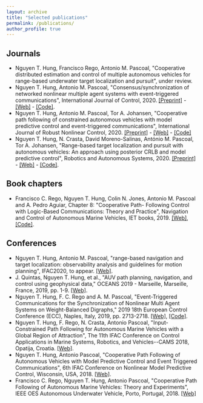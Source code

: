 ```yaml
---
layout: archive
title: "Selected publications"
permalink: /publications/
author_profile: true
---
```


## Journals
- Nguyen T. Hung, Francisco Rego, Antonio M. Pascoal, "Cooperative distributed estimation and control of multiple autonomous vehicles for range-based underwater target localization and pursuit", under review. 
-  Nguyen T. Hung, Antonio M. Pascoal, "Consensus/synchronization of networked nonlinear
multiple agent systems with event-triggered communications", International Journal of Control, 2020. [[Preprint]](/files/pdf/research/IJC2020_preprint.pdf) - [[Web]](https://www.tandfonline.com/doi/full/10.1080/00207179.2020.1849806) - [[Code]](https://github.com/nt-hung/consensus-synchronization-of-MAS-with-ETC.git).
- Nguyen T. Hung, Antonio M. Pascoal, Tor A. Johansen, "Cooperative path following of constrained autonomous vehicles with model predictive control and event-triggered communications",
International Journal of Robust Nonlinear Control, 2020. [[Preprint]](/files/pdf/research/JRNC2020_preprint.pdf) - [[Web]](https://onlinelibrary.wiley.com/doi/abs/10.1002/rnc.4896) - [[Code]]()
- Nguyen T. Hung, N. Crasta, David Moreno-Salinas, António M. Pascoal, Tor A. Johansen,
"Range-based target localization and pursuit with autonomous vehicles: An approach using
posterior CRLB and model predictive control", Robotics and Autonomous Systems, 2020. [[Preprint]](/files/pdf/research/RAS2020_preprint.pdf) - [[Web]](https://www.sciencedirect.com/science/article/abs/pii/S0921889020304486) - [[Code]]().

## Book chapters
- Francisco C. Rego, Nguyen T. Hung, Colin N. Jones, Antonio
	   M. Pascoal and A. Pedro Aguiar, Chapter 8: "Cooperative Path-
	   Following Control with Logic-Based Communications: Theory and
	   Practice", Navigation and Control of Autonomous Marine Vehicles,
	   IET books, 2019. [[Web]](https://digital-library.theiet.org/content/books/10.1049/pbtr011e_ch8), [[Code]](). 

## Conferences
- Nguyen T. Hung, Antonio M. Pascoal, "range-based navigation and target localization: observability analysis and guidelines for motion planning", IFAC2020, to appear. [[Web]](https://www.dropbox.com/s/90u31vku7omcrbc/IFAC2020.pdf?dl=0).
- J. Quintas, Nguyen T. Hung, et al., "AUV path planning, navigation, and control using geophysical data," OCEANS 2019 - Marseille, Marseille, France, 2019, pp. 1-9. [[Web]](https://doi.org/10.1109/OCEANSE.2019.8867535).
- Nguyen T. Hung, F. C. Rego and A. M. Pascoal, "Event-Triggered Communications for the Synchronization of Nonlinear Multi Agent Systems on Weight-Balanced Digraphs," 2019 18th European Control Conference (ECC), Naples, Italy, 2019, pp. 2713-2718. [[Web]](https://doi.org/10.23919/ECC.2019.8796277), [[Code]]().
- Nguyen T. Hung, F. Rego, N. Crasta, Antonio Pascoal, "Input-Constrained Path Following for Autonomous Marine
	   Vehicles with a Global Region of Attraction", The 11th IFAC
	   Conference on Control Applications in Marine Systems, Robotics,
	   and Vehicles--CAMS 2018, Opatija, Croatia. [[Web]](https://www.sciencedirect.com/science/article/pii/S2405896318321888).
- Nguyen T. Hung, Antonio Pascoal, "Cooperative Path
	   Following of Autonomous Vehicles with Model Predictive Control
	   and Event Triggered Communications", 6th IFAC Conference on
	   Nonlinear Model Predictive Control, Wisconsin, USA, 2018. [[Web]](https://www.sciencedirect.com/science/article/pii/S2405896318326855).     
- Francisco C. Rego, Nguyen T. Hung, Antonio Pascoal, "Cooperative Path
	   Following of Autonomous Marine Vehicles: Theory and
	   Experiments", IEEE OES Autonomous Underwater Vehicle, Porto, Portugal, 2018. [[Web]](https://doi.org/10.1109/AUV.2018.8729809)     


